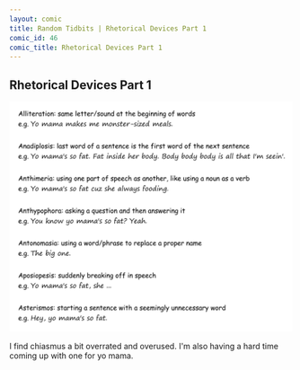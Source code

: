 ```yaml
---
layout: comic
title: Random Tidbits | Rhetorical Devices Part 1
comic_id: 46
comic_title: Rhetorical Devices Part 1
---
```


## Rhetorical Devices Part 1

<img id="img46" src="/assets/images/46.png">

I find chiasmus a bit overrated and overused. I'm also having a hard time coming up with one for yo mama.
